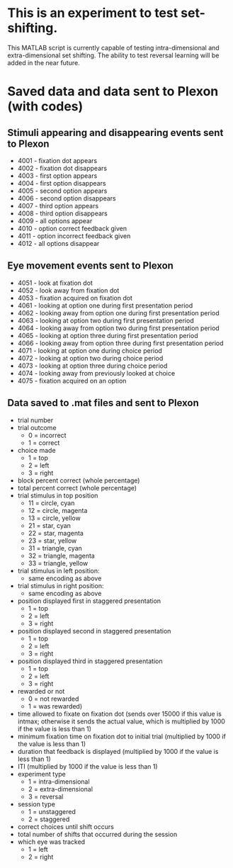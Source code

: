 # This is an experiment to test set-shifting.
This MATLAB script is currently capable of testing intra-dimensional and extra-dimensional set shifting. The ability to test reversal learning will be added in the near future.

# Saved data and data sent to Plexon (with codes)

## Stimuli appearing and disappearing events sent to Plexon

+ 4001 - fixation dot appears	
+ 4002 - fixation dot disappears
+ 4003 - first option appears
+ 4004 - first option disappears
+ 4005 - second option appears
+ 4006 - second option disappears
+ 4007 - third option appears	
+ 4008 - third option disappears
+ 4009 - all options appear
+ 4010 - option correct feedback given
+ 4011 - option incorrect feedback given
+ 4012 - all options disappear

## Eye movement events sent to Plexon

+ 4051 - look at fixation dot	
+ 4052 - look away from fixation dot	
+ 4053 - fixation acquired on fixation dot
+ 4061 - looking at option one during first presentation period
+ 4062 - looking away from option one during first presentation period
+ 4063 - looking at option two during first presentation period
+ 4064 - looking away from option two during first presentation period
+ 4065 - looking at option three during first presentation period
+ 4066 - looking away from option three during first presentation period	
+ 4071 - looking at option one during choice period
+ 4072 - looking at option two during choice period
+ 4073 - looking at option three during choice period
+ 4074 - looking away from previously looked at choice
+ 4075 - fixation acquired on an option

## Data saved to .mat files and sent to Plexon

+ trial number             
+ trial outcome
	+ 0 = incorrect
	+ 1 = correct
+ choice made
	+ 1 = top
	+ 2 = left
	+ 3 = right
+ block percent correct (whole percentage)
+ total percent correct (whole percentage)
+ trial stimulus in top position
	+ 11 = circle, cyan
	+ 12 = circle, magenta
	+ 13 = circle, yellow
	+ 21 = star, cyan
	+ 22 = star, magenta
	+ 23 = star, yellow
	+ 31 = triangle, cyan
	+ 32 = triangle, magenta
	+ 33 = triangle, yellow
+ trial stimulus in left position:
	+ same encoding as above
+ trial stimulus in right position:
	+ same encoding as above
+ position displayed first in staggered presentation
	+ 1 = top
	+ 2 = left
	+ 3 = right
+ position displayed second in staggered presentation
	+ 1 = top
	+ 2 = left
	+ 3 = right
+ position displayed third in staggered presentation
	+ 1 = top
	+ 2 = left
	+ 3 = right
+ rewarded or not
	+ 0 = not rewarded
	+ 1 = was rewarded)		
+ time allowed to fixate on fixation dot (sends over 15000 if this value is intmax; otherwise it sends the actual value, which is multiplied by 1000 if the value is less than 1)
+ minimum fixation time on fixation dot to initial trial (multiplied by 1000 if the value is less than 1)		
+ duration that feedback is displayed (multiplied by 1000 if the value is less than 1)		
+ ITI (multiplied by 1000 if the value is less than 1)
+ experiment type
	+ 1 = intra-dimensional
	+ 2 = extra-dimensional
	+ 3 = reversal
+ session type
	+ 1 = unstaggered
	+ 2 = staggered
+ correct choices until shift occurs
+ total number of shifts that occurred during the session
+ which eye was tracked
	+ 1 = left
	+ 2 = right